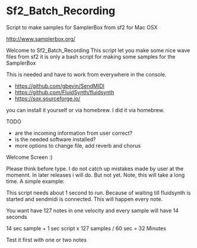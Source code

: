 # Sf2_Batch_Recording
Script to make samples for SamplerBox from sf2 for Mac OSX

http://www.samplerbox.org/

Welcome to Sf2_Batch_Recording 
This script let you make some nice wave files from sf2 
it is only a bash script for making some samples for the SamplerBox

This is needed and have to work from everywhere in the console.

- https://github.com/gbevin/SendMIDI
- https://github.com/FluidSynth/fluidsynth
- https://sox.sourceforge.io/

you can install it yourself or via homebrew. I did it via homebrew.

TODO
- are the incoming information from user correct?
- is the needed software installed?
- more options to change file, add reverb and chorus


Welcome Screen :)

Please think before type. I do not catch up mistakes made by user at the momennt.
In later releases i will do. But not yet.
Note, this will take a long time. A simple example:
 
This script needs about 1 second to run. Because of waiting till fluidsynth is started
and sendmidi is connected. This will happen every note.

You want have 127 notes in one velocity and every sample will have 14 seconds

14 sec sample + 1 sec script x 127 samples / 60 sec = 32 Minutes

Test it first with one or two notes
